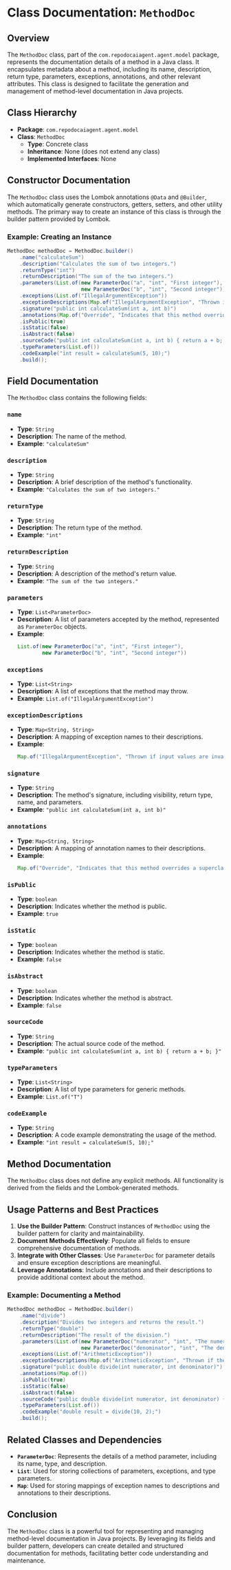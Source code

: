 
# Class Documentation: `MethodDoc`

## Overview
The `MethodDoc` class, part of the `com.repodocaiagent.agent.model` package, represents the documentation details of a method in a Java class. It encapsulates metadata about a method, including its name, description, return type, parameters, exceptions, annotations, and other relevant attributes. This class is designed to facilitate the generation and management of method-level documentation in Java projects.

## Class Hierarchy
- **Package**: `com.repodocaiagent.agent.model`
- **Class**: `MethodDoc`
  - **Type**: Concrete class
  - **Inheritance**: None (does not extend any class)
  - **Implemented Interfaces**: None

## Constructor Documentation
The `MethodDoc` class uses the Lombok annotations `@Data` and `@Builder`, which automatically generate constructors, getters, setters, and other utility methods. The primary way to create an instance of this class is through the builder pattern provided by Lombok.

### Example: Creating an Instance
```java
MethodDoc methodDoc = MethodDoc.builder()
    .name("calculateSum")
    .description("Calculates the sum of two integers.")
    .returnType("int")
    .returnDescription("The sum of the two integers.")
    .parameters(List.of(new ParameterDoc("a", "int", "First integer"),
                        new ParameterDoc("b", "int", "Second integer")))
    .exceptions(List.of("IllegalArgumentException"))
    .exceptionDescriptions(Map.of("IllegalArgumentException", "Thrown if input values are invalid."))
    .signature("public int calculateSum(int a, int b)")
    .annotations(Map.of("Override", "Indicates that this method overrides a superclass method."))
    .isPublic(true)
    .isStatic(false)
    .isAbstract(false)
    .sourceCode("public int calculateSum(int a, int b) { return a + b; }")
    .typeParameters(List.of())
    .codeExample("int result = calculateSum(5, 10);")
    .build();
```

## Field Documentation
The `MethodDoc` class contains the following fields:

### `name`
- **Type**: `String`
- **Description**: The name of the method.
- **Example**: `"calculateSum"`

### `description`
- **Type**: `String`
- **Description**: A brief description of the method's functionality.
- **Example**: `"Calculates the sum of two integers."`

### `returnType`
- **Type**: `String`
- **Description**: The return type of the method.
- **Example**: `"int"`

### `returnDescription`
- **Type**: `String`
- **Description**: A description of the method's return value.
- **Example**: `"The sum of the two integers."`

### `parameters`
- **Type**: `List<ParameterDoc>`
- **Description**: A list of parameters accepted by the method, represented as `ParameterDoc` objects.
- **Example**: 
  ```java
  List.of(new ParameterDoc("a", "int", "First integer"),
          new ParameterDoc("b", "int", "Second integer"))
  ```

### `exceptions`
- **Type**: `List<String>`
- **Description**: A list of exceptions that the method may throw.
- **Example**: `List.of("IllegalArgumentException")`

### `exceptionDescriptions`
- **Type**: `Map<String, String>`
- **Description**: A mapping of exception names to their descriptions.
- **Example**: 
  ```java
  Map.of("IllegalArgumentException", "Thrown if input values are invalid.")
  ```

### `signature`
- **Type**: `String`
- **Description**: The method's signature, including visibility, return type, name, and parameters.
- **Example**: `"public int calculateSum(int a, int b)"`

### `annotations`
- **Type**: `Map<String, String>`
- **Description**: A mapping of annotation names to their descriptions.
- **Example**: 
  ```java
  Map.of("Override", "Indicates that this method overrides a superclass method.")
  ```

### `isPublic`
- **Type**: `boolean`
- **Description**: Indicates whether the method is public.
- **Example**: `true`

### `isStatic`
- **Type**: `boolean`
- **Description**: Indicates whether the method is static.
- **Example**: `false`

### `isAbstract`
- **Type**: `boolean`
- **Description**: Indicates whether the method is abstract.
- **Example**: `false`

### `sourceCode`
- **Type**: `String`
- **Description**: The actual source code of the method.
- **Example**: `"public int calculateSum(int a, int b) { return a + b; }"`

### `typeParameters`
- **Type**: `List<String>`
- **Description**: A list of type parameters for generic methods.
- **Example**: `List.of("T")`

### `codeExample`
- **Type**: `String`
- **Description**: A code example demonstrating the usage of the method.
- **Example**: `"int result = calculateSum(5, 10);"`

## Method Documentation
The `MethodDoc` class does not define any explicit methods. All functionality is derived from the fields and the Lombok-generated methods.

## Usage Patterns and Best Practices
1. **Use the Builder Pattern**: Construct instances of `MethodDoc` using the builder pattern for clarity and maintainability.
2. **Document Methods Effectively**: Populate all fields to ensure comprehensive documentation of methods.
3. **Integrate with Other Classes**: Use `ParameterDoc` for parameter details and ensure exception descriptions are meaningful.
4. **Leverage Annotations**: Include annotations and their descriptions to provide additional context about the method.

### Example: Documenting a Method
```java
MethodDoc methodDoc = MethodDoc.builder()
    .name("divide")
    .description("Divides two integers and returns the result.")
    .returnType("double")
    .returnDescription("The result of the division.")
    .parameters(List.of(new ParameterDoc("numerator", "int", "The numerator."),
                        new ParameterDoc("denominator", "int", "The denominator.")))
    .exceptions(List.of("ArithmeticException"))
    .exceptionDescriptions(Map.of("ArithmeticException", "Thrown if the denominator is zero."))
    .signature("public double divide(int numerator, int denominator)")
    .annotations(Map.of())
    .isPublic(true)
    .isStatic(false)
    .isAbstract(false)
    .sourceCode("public double divide(int numerator, int denominator) { return numerator / (double) denominator; }")
    .typeParameters(List.of())
    .codeExample("double result = divide(10, 2);")
    .build();
```

## Related Classes and Dependencies
- **`ParameterDoc`**: Represents the details of a method parameter, including its name, type, and description.
- **`List`**: Used for storing collections of parameters, exceptions, and type parameters.
- **`Map`**: Used for storing mappings of exception names to descriptions and annotations to their descriptions.

## Conclusion
The `MethodDoc` class is a powerful tool for representing and managing method-level documentation in Java projects. By leveraging its fields and builder pattern, developers can create detailed and structured documentation for methods, facilitating better code understanding and maintenance.
```
